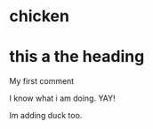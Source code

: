# chicken

# this a the heading

My first comment

I know what i am doing. YAY!

Im adding duck too.